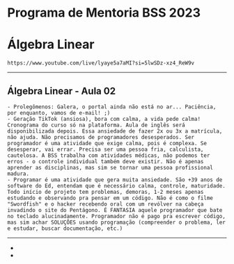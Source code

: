 # Programa de Mentoria BSS 2023
# Álgebra Linear

```https://www.youtube.com/live/lyaye5a7aMI?si=5lwSDz-xz4_ReW9v```

___

## Álgebra Linear - Aula 02

```
- Prolegômenos: Galera, o portal ainda não está no ar... Paciência, por enquanto, vamos de e-mail! ;) 
- Geração TikTok (ansiosa), bora com calma, a vida pede calma! Cronograma do curso só na plataforma. Aula de inglês será disponibilizada depois. Essa ansiedade de fazer 2x ou 3x a matrícula, não ajuda. Não precisamos de programadores desesperados. Ser programador é uma atividade que exige calma, pois é complexa. Se desesperar, vai errar. Precisa ser uma pessoa fria, calculista, cautelosa. A BSS trabalha com atividades médicas, não podemos ter erros - o controle individual também deve existir. Não é apenas aprender as disciplinas, mas sim se tornar uma pessoa profissional madura. 
- Programar é uma atividade que gera muita ansiedade. São +39 anos de software do Ed, entendam que é necessário calma, controle, maturidade. Todo início de projeto tem problemas, demoras, 1-2 meses apenas estudando e observando pra pensar em um código. Não é como o filme "Swordfish" e o hacker recebendo oral com um revólver na cabeça invadindo o site do Pentágono. É FANTASIA aquele programador que bate no teclado alucinadamente. Programador não é pago pra escrever código, mas sim achar SOLUÇÔES usando programação (compreender o problema, ler e estudar, buscar documentação, etc.)  
```

___

- 
- 
